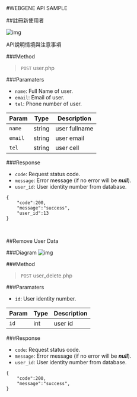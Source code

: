 <link rel="stylesheet" href="https://maxcdn.bootstrapcdn.com/bootstrap/3.3.0/css/bootstrap.min.css">
#WEBGENE API SAMPLE 

##<i class="glyphicon glyphicon-file"></i>註冊新使用者

![img](http://blog.webgene.com.tw/wp-content/uploads/2013/08/531790_10151762254634275_727473753_n.jpg)

API說明情境與注意事項

###Method
> `POST` user.php

###Paramaters

* `name`: Full Name of user.
* `email`: Email of user.
* `tel`: Phone number of user.

Param | Type | Description
--------|-------|--------------
`name`| string | user fullname 
`email` | string | user email 
`tel` | string | user cell

###Response

* `code`: Request status code.
* `message`: Error message (if no error will be _**null**_).
* `user_id`: User identity number from database. 

```
{
	"code":200,
	"message":"success",
	"user_id":13
}
```

<br/>

##Remove User Data

###Diagram
![img](http://blog.webgene.com.tw/wp-content/uploads/2013/08/531790_10151762254634275_727473753_n.jpg)

###Method
> `POST` user_delete.php

###Paramaters

* `id`: User identity number.

Param | Type | Description
--------|-------|--------------
`id`| int | user id 

###Response

* `code`: Request status code.
* `message`: Error message (if no error will be _**null**_).
* `user_id`: User identity number from database. 

```
{
	"code":200,
	"message":"success",
}
```
    

